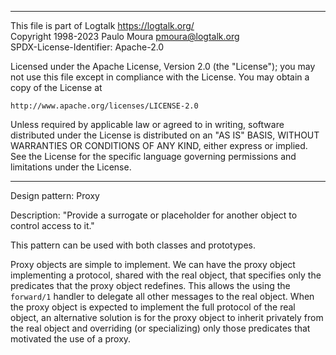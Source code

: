 ________________________________________________________________________

This file is part of Logtalk <https://logtalk.org/>  
Copyright 1998-2023 Paulo Moura <pmoura@logtalk.org>  
SPDX-License-Identifier: Apache-2.0

Licensed under the Apache License, Version 2.0 (the "License");
you may not use this file except in compliance with the License.
You may obtain a copy of the License at

    http://www.apache.org/licenses/LICENSE-2.0

Unless required by applicable law or agreed to in writing, software
distributed under the License is distributed on an "AS IS" BASIS,
WITHOUT WARRANTIES OR CONDITIONS OF ANY KIND, either express or implied.
See the License for the specific language governing permissions and
limitations under the License.
________________________________________________________________________


Design pattern:
	Proxy

Description:
	"Provide a surrogate or placeholder for another object to control
	access to it."

This pattern can be used with both classes and prototypes.

Proxy objects are simple to implement. We can have the proxy object
implementing a protocol, shared with the real object, that specifies
only the predicates that the proxy object redefines. This allows the
using the `forward/1` handler to delegate all other messages to the
real object. When the proxy object is expected to implement the full
protocol of the real object, an alternative solution is for the proxy
object to inherit privately from the real object and overriding (or
specializing) only those predicates that motivated the use of a proxy.
